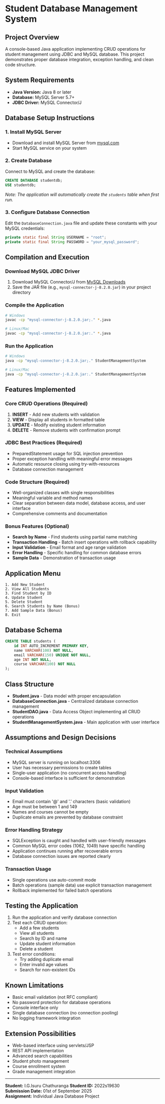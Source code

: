# Student Database Management System

## Project Overview
A console-based Java application implementing CRUD operations for student management using JDBC and MySQL database. This project demonstrates proper database integration, exception handling, and clean code structure.

## System Requirements
- **Java Version:** Java 8 or later
- **Database:** MySQL Server 5.7+
- **JDBC Driver:** MySQL Connector/J

## Database Setup Instructions

### 1. Install MySQL Server
- Download and install MySQL Server from [mysql.com](https://dev.mysql.com/downloads/)
- Start MySQL service on your system

### 2. Create Database
Connect to MySQL and create the database:
```sql
CREATE DATABASE studentdb;
USE studentdb;
```
*Note: The application will automatically create the `students` table when first run.*

### 3. Configure Database Connection
Edit the `DatabaseConnection.java` file and update these constants with your MySQL credentials:
```java
private static final String USERNAME = "root";
private static final String PASSWORD = "your_mysql_password";
```

## Compilation and Execution

### Download MySQL JDBC Driver
1. Download MySQL Connector/J from [MySQL Downloads](https://dev.mysql.com/downloads/connector/j/)
2. Save the JAR file (e.g., `mysql-connector-j-8.2.0.jar`) in your project directory

### Compile the Application
```bash
# Windows
javac -cp "mysql-connector-j-8.2.0.jar;." *.java

# Linux/Mac
javac -cp "mysql-connector-j-8.2.0.jar:." *.java
```

### Run the Application
```bash
# Windows
java -cp "mysql-connector-j-8.2.0.jar;." StudentManagementSystem

# Linux/Mac
java -cp "mysql-connector-j-8.2.0.jar:." StudentManagementSystem
```

## Features Implemented

### Core CRUD Operations (Required)
1. **INSERT** - Add new students with validation
2. **VIEW** - Display all students in formatted table
3. **UPDATE** - Modify existing student information
4. **DELETE** - Remove students with confirmation prompt

### JDBC Best Practices (Required)
- PreparedStatement usage for SQL injection prevention
- Proper exception handling with meaningful error messages
- Automatic resource closing using try-with-resources
- Database connection management

### Code Structure (Required)
- Well-organized classes with single responsibilities
- Meaningful variable and method names
- Clear separation between data model, database access, and user interface
- Comprehensive comments and documentation

### Bonus Features (Optional)
- **Search by Name** - Find students using partial name matching
- **Transaction Handling** - Batch insert operations with rollback capability
- **Input Validation** - Email format and age range validation
- **Error Handling** - Specific handling for common database errors
- **Sample Data** - Demonstration of transaction usage

## Application Menu
```
1. Add New Student
2. View All Students
3. Find Student by ID
4. Update Student
5. Delete Student
6. Search Students by Name (Bonus)
7. Add Sample Data (Bonus)
8. Exit
```

## Database Schema
```sql
CREATE TABLE students (
    id INT AUTO_INCREMENT PRIMARY KEY,
    name VARCHAR(100) NOT NULL,
    email VARCHAR(150) UNIQUE NOT NULL,
    age INT NOT NULL,
    course VARCHAR(100) NOT NULL
);
```

## Class Structure
- **Student.java** - Data model with proper encapsulation
- **DatabaseConnection.java** - Centralized database connection management
- **StudentDAO.java** - Data Access Object implementing all CRUD operations
- **StudentManagementSystem.java** - Main application with user interface

## Assumptions and Design Decisions

### Technical Assumptions
- MySQL server is running on localhost:3306
- User has necessary permissions to create tables
- Single-user application (no concurrent access handling)
- Console-based interface is sufficient for demonstration

### Input Validation
- Email must contain '@' and '.' characters (basic validation)
- Age must be between 1 and 149
- Names and courses cannot be empty
- Duplicate emails are prevented by database constraint

### Error Handling Strategy
- SQLException is caught and handled with user-friendly messages
- Common MySQL error codes (1062, 1049) have specific handling
- Application continues running after recoverable errors
- Database connection issues are reported clearly

### Transaction Usage
- Single operations use auto-commit mode
- Batch operations (sample data) use explicit transaction management
- Rollback implemented for failed batch operations

## Testing the Application
1. Run the application and verify database connection
2. Test each CRUD operation:
    - Add a few students
    - View all students
    - Search by ID and name
    - Update student information
    - Delete a student
3. Test error conditions:
    - Try adding duplicate email
    - Enter invalid age values
    - Search for non-existent IDs

## Known Limitations
- Basic email validation (not RFC compliant)
- No password protection for database operations
- Console interface only
- Single database connection (no connection pooling)
- No logging framework integration

## Extension Possibilities
- Web-based interface using servlets/JSP
- REST API implementation
- Advanced search capabilities
- Student photo management
- Course enrollment system
- Grade management integration

---
**Student:** I.G.Isuru Chathuranga
**Student ID:** 2022s19630  
**Submission Date:** 01st of September 2025  
**Assignment:** Individual Java Database Project
